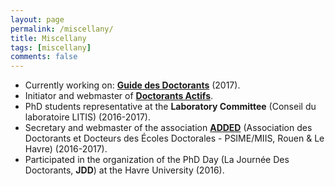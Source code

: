 ```yaml
---
layout: page
permalink: /miscellany/
title: Miscellany
tags: [miscellany]
comments: false
---
```

* Currently working on:
  [**Guide des Doctorants**](https://wiki.litislab.fr/doku.php?id=doctorants:doctorants) (2017).
* Initiator and webmaster of [**Doctorants Actifs**](https://sites.google.com/view/doctorants-actifs).
* PhD students representative at the **Laboratory Committee** (Conseil du
  laboratoire LITIS) (2016-2017).
* Secretary and webmaster of the association [**ADDED**](https://sites.google.com/prod/view/association-added) (Association des Doctorants et Docteurs des
  Écoles Doctorales - PSIME/MIIS, Rouen & Le Havre) (2016-2017).
* Participated in the organization of the PhD Day (La Journée Des Doctorants,
  **JDD**) at the Havre University (2016).

